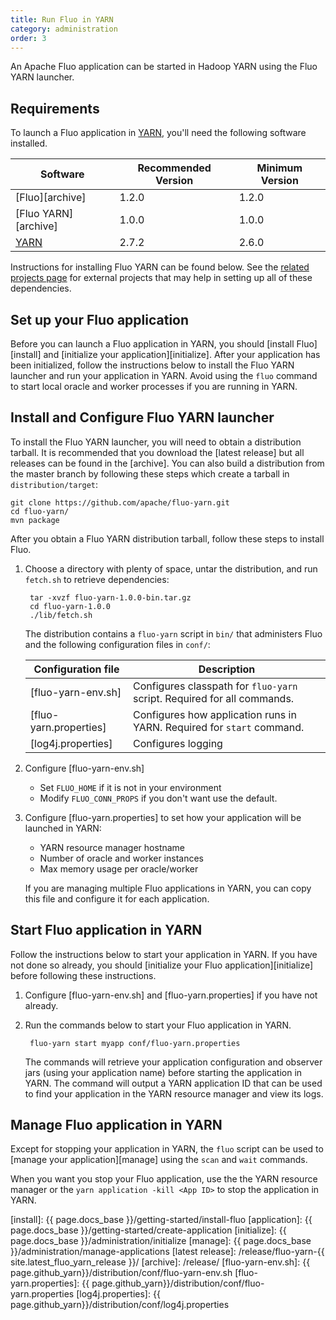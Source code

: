 ```yaml
---
title: Run Fluo in YARN
category: administration
order: 3
---
```


An Apache Fluo application can be started in Hadoop YARN using the Fluo YARN launcher.

## Requirements

To launch a Fluo application in [YARN], you'll need the following software installed.

| Software             | Recommended Version | Minimum Version |
|----------------------|---------------------|-----------------|
| [Fluo][archive]      | 1.2.0               | 1.2.0           |
| [Fluo YARN][archive] | 1.0.0               | 1.0.0           |
| [YARN]               | 2.7.2               | 2.6.0           |

Instructions for installing Fluo YARN can be found below. See the [related projects page][related] for external projects
that may help in setting up all of these dependencies.

## Set up your Fluo application

Before you can launch a Fluo application in YARN, you should [install Fluo][install] and [initialize your
application][initialize]. After your application has been initialized, follow the instructions below to install
the Fluo YARN launcher and run your application in YARN. Avoid using the `fluo` command to start local oracle
and worker processes if you are running in YARN.

## Install and Configure Fluo YARN launcher

To install the Fluo YARN launcher, you will need to obtain a distribution tarball. It is recommended that you
download the [latest release] but all releases can be found in the [archive]. You can also build a distribution from the
master branch by following these steps which create a tarball in `distribution/target`:

    git clone https://github.com/apache/fluo-yarn.git
    cd fluo-yarn/
    mvn package

After you obtain a Fluo YARN distribution tarball, follow these steps to install Fluo.

1. Choose a directory with plenty of space, untar the distribution, and run `fetch.sh` to retrieve dependencies:

        tar -xvzf fluo-yarn-1.0.0-bin.tar.gz
        cd fluo-yarn-1.0.0
        ./lib/fetch.sh

    The distribution contains a `fluo-yarn` script in `bin/` that administers Fluo and the
    following configuration files in `conf/`:

    | Configuration file          | Description                                                             |
    |-----------------------------|-------------------------------------------------------------------------|
    | [fluo-yarn-env.sh]          | Configures classpath for `fluo-yarn` script. Required for all commands. |
    | [fluo-yarn.properties]      | Configures how application runs in YARN.  Required for `start` command. |
    | [log4j.properties]          | Configures logging                                                      |

2. Configure [fluo-yarn-env.sh]

    * Set `FLUO_HOME` if it is not in your environment
    * Modify `FLUO_CONN_PROPS` if you don't want use the default.

3. Configure [fluo-yarn.properties] to set how your application will be launched in YARN:

    * YARN resource manager hostname
    * Number of oracle and worker instances
    * Max memory usage per oracle/worker

   If you are managing multiple Fluo applications in YARN, you can copy this file and configure it for
   each application.

## Start Fluo application in YARN

Follow the instructions below to start your application in YARN. If you have not done so already, you should [initialize
your Fluo application][initialize] before following these instructions.

1. Configure [fluo-yarn-env.sh] and [fluo-yarn.properties] if you have not already.

2. Run the commands below to start your Fluo application in YARN.

        fluo-yarn start myapp conf/fluo-yarn.properties

   The commands will retrieve your application configuration and observer jars (using your application name) before
   starting the application in YARN. The command will output a YARN application ID that can be used to find your
   application in the YARN resource manager and view its logs.

## Manage Fluo application in YARN

Except for stopping your application in YARN, the `fluo` script can be used to [manage your application][manage] using the
`scan` and `wait` commands.

When you want you stop your Fluo application, use the the YARN resource manager or the 
`yarn application -kill <App ID>` to stop the application in YARN.

[Fluo]: https://fluo.apache.org/
[YARN]: https://hadoop.apache.org/
[related]: /related-projects/
[install]: {{ page.docs_base }}/getting-started/install-fluo
[application]: {{ page.docs_base }}/getting-started/create-application
[initialize]: {{ page.docs_base }}/administration/initialize
[manage]: {{ page.docs_base }}/administration/manage-applications
[latest release]: /release/fluo-yarn-{{ site.latest_fluo_yarn_release }}/
[archive]: /release/
[fluo-yarn-env.sh]: {{ page.github_yarn}}/distribution/conf/fluo-yarn-env.sh
[fluo-yarn.properties]: {{ page.github_yarn}}/distribution/conf/fluo-yarn.properties
[log4j.properties]: {{ page.github_yarn}}/distribution/conf/log4j.properties
